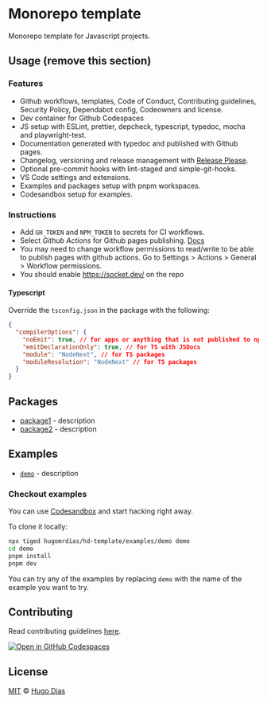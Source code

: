 # Monorepo template

Monorepo template for Javascript projects.

## Usage (remove this section)

### Features

- Github workflows, templates, Code of Conduct, Contributing guidelines, Security Policy, Dependabot config, Codeowners and license.
- Dev container for Github Codespaces
- JS setup with ESLint, prettier, depcheck, typescript, typedoc, mocha and playwright-test.
- Documentation generated with typedoc and published with Github pages.
- Changelog, versioning and release management with [Release Please](https://github.com/googleapis/release-please).
- Optional pre-commit hooks with lint-staged and simple-git-hooks.
- VS Code settings and extensions.
- Examples and packages setup with pnpm workspaces.
- Codesandbox setup for examples.

### Instructions

- Add `GH_TOKEN` and `NPM_TOKEN` to secrets for CI workflows.
- Select _Github Actions_ for Github pages publishing. [Docs](https://docs.github.com/en/pages/getting-started-with-github-pages/configuring-a-publishing-source-for-your-github-pages-site#publishing-with-a-custom-github-actions-workflow)
- You may need to change workflow permissions to read/write to be able to publish pages with github actions. Go to Settings > Actions > General > Workflow permissions.
- You should enable <https://socket.dev/> on the repo

#### Typescript

Override the `tsconfig.json` in the package with the following:

```json
{
  "compilerOptions": {
    "noEmit": true, // for apps or anything that is not published to npm
    "emitDeclarationOnly": true, // for TS with JSDocs
    "module": "NodeNext", // for TS packages
    "moduleResolution": "NodeNext" // for TS packages
  }
}
```

## Packages

- [package1](https://github.com/hugomrdias/hd-template/tree/master/packages/package1) - description
- [package2](https://github.com/hugomrdias/hd-template/tree/master/packages/package2) - description

## Examples

- [`demo`](https://github.com/hugomrdias/hd-template/tree/master/examples/demo) - description

### Checkout examples

You can use [Codesandbox](https://githubbox.com/hugomrdias/hd-template/tree/master/examples/demo) and start hacking right away.

To clone it locally:

```bash
npx tiged hugomrdias/hd-template/examples/demo demo
cd demo
pnpm install
pnpm dev
```

You can try any of the examples by replacing `demo` with the name of the example you want to try.

## Contributing

Read contributing guidelines [here](.github/CONTRIBUTING.md).

[![Open in GitHub Codespaces](https://github.com/codespaces/badge.svg)](https://codespaces.new/hd-template/examples)

## License

[MIT](./license) © [Hugo Dias](http://hugodias.me)

